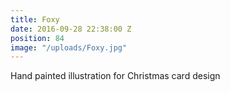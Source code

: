 ```yaml
---
title: Foxy
date: 2016-09-28 22:38:00 Z
position: 84
image: "/uploads/Foxy.jpg"
---
```


Hand painted illustration for Christmas card design